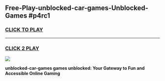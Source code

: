 
## Free-Play-unblocked-car-games-Unblocked-Games #p4rc1
<h3>
<a href="https://news.freeplayer.one?title=unblocked-car-games&ref=8M">CLICK TO PLAY</a></h3>
<hr>

<h3>
<a href="https://news.freeplayer.one?title=unblocked-car-games&ref=8M">CLICK 2 PLAY</a>
  
</h3>

<a href="https://news.freeplayer.one?title=unblocked-car-games&ref=8M"><img src="https://clearcache.store/games.png"></a>


**unblocked-car-games games unblocked: Your Gateway to Fun and Accessible Online Gaming**
